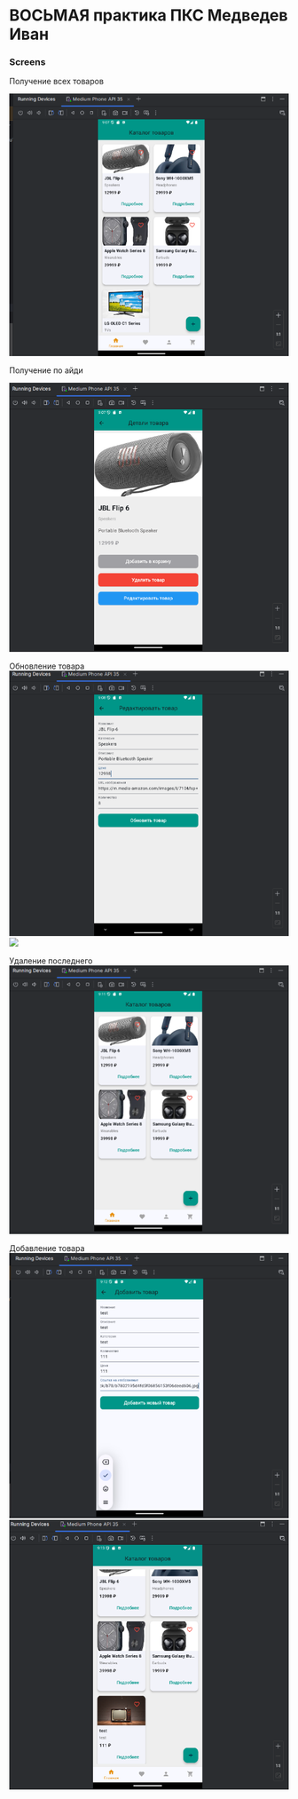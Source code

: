 # ВОСЬМАЯ практика ПКС Медведев Иван


### Screens

Получение всех товаров

<img src = "/-static/ПолучениеВсехТоваров.png"/>

Получение по айди

<img src = "/-static/ПолучениеПоID.png"/>

Обновление товара
<img src = "/-static/ОбновлениеТовара_1.png"/>
<img src = "/-static/ОбновлениеТовара_2.png"/>

Удаление последнего
<img src = "/-static/УдалениеПоследнегоТовара.png"/>

Добавление товара
<img src = "/-static/ДобавлениеТовара_1.png"/>
<img src = "/-static/ДобавлениеТовара_2.png"/>


